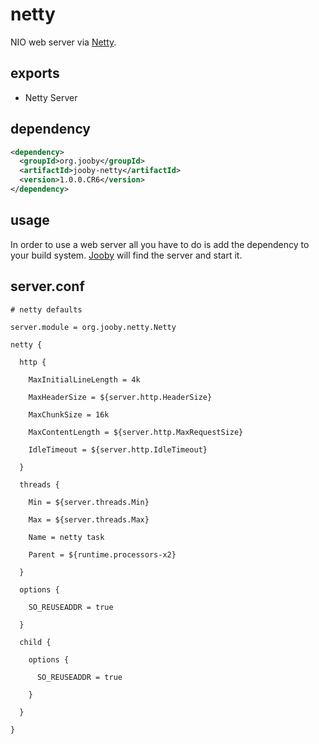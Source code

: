 # netty

NIO web server via [Netty](http://netty.io).

## exports

* Netty Server

## dependency

```xml
<dependency>
  <groupId>org.jooby</groupId>
  <artifactId>jooby-netty</artifactId>
  <version>1.0.0.CR6</version>
</dependency>
```

## usage

In order to use a web server all you have to do is add the dependency to your build system.
[Jooby](http://jooby.org) will find the server and start it.


## server.conf

```properties
# netty defaults

server.module = org.jooby.netty.Netty

netty {

  http {

    MaxInitialLineLength = 4k

    MaxHeaderSize = ${server.http.HeaderSize}

    MaxChunkSize = 16k

    MaxContentLength = ${server.http.MaxRequestSize}

    IdleTimeout = ${server.http.IdleTimeout}

  }

  threads {

    Min = ${server.threads.Min}

    Max = ${server.threads.Max}

    Name = netty task

    Parent = ${runtime.processors-x2}

  }

  options {

    SO_REUSEADDR = true

  }

  child {

    options {

      SO_REUSEADDR = true

    }

  }

}
```
